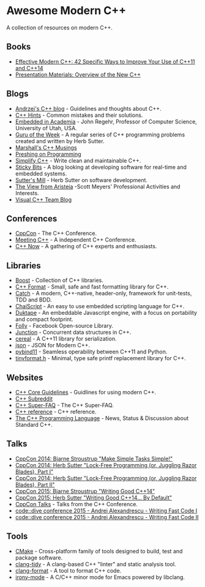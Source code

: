 # Awesome Modern C++

A collection of resources on modern C++.

## Books

* [Effective Modern C++: 42 Specific Ways to Improve Your Use of C++11 and C++14](http://www.amazon.com/dp/1491903996)
* [Presentation Materials: Overview of the New C++](http://www.artima.com/shop/overview_of_the_new_cpp)

## Blogs

* [Andrzej's C++ blog](https://akrzemi1.wordpress.com/) - Guidelines and thoughts about C++.
* [C++ Hints](http://cpphints.com/) - Common mistakes and their solutions.
* [Embedded in Academia](http://blog.regehr.org/) - John Regehr, Professor of Computer Science, University of Utah, USA.
* [Guru of the Week](http://www.gotw.ca/gotw/) - A regular series of C++ programming problems created and written by Herb Sutter.
* [Marshall's C++ Musings](https://cplusplusmusings.wordpress.com/)
* [Preshing on Programming](http://preshing.com/)
* [Simplify C++](http://arne-mertz.de/) - Write clean and maintainable C++.
* [Sticky Bits](https://blog.feabhas.com/) - A blog looking at developing software for real-time and embedded systems.
* [Sutter's Mill](http://herbsutter.com/) - Herb Sutter on software development.
* [The View from Aristeia](http://scottmeyers.blogspot.com/) -Scott Meyers' Professional Activities and Interests.
* [Visual C++ Team Blog](https://blogs.msdn.microsoft.com/vcblog/)

## Conferences

* [CppCon](http://cppcon.org/) - The C++ Conference.
* [Meeting C++](http://meetingcpp.com/) - A independent C++ Conference.
* [C++ Now](http://cppnow.org/) - A gathering of C++ experts and enthusiasts.

## Libraries

* [Boost](http://www.boost.org/) - Collection of C++ libraries.
* [C++ Format](https://github.com/cppformat/cppformat) - Small, safe and fast formatting library for C++.
* [Catch](https://github.com/philsquared/Catch) - A modern, C++-native, header-only, framework for unit-tests, TDD and BDD.
* [ChaiScript](http://chaiscript.com/) - An easy to use embedded scripting language for C++.
* [Duktape](http://duktape.org/) - An embeddable Javascript engine, with a focus on portability and compact footprint.
* [Folly](https://github.com/facebook/folly) - Facebook Open-source Library.
* [Junction](https://github.com/preshing/junction) - Concurrent data structures in C++.
* [cereal](https://github.com/USCiLab/cereal) - A C++11 library for serialization.
* [json](https://github.com/nlohmann/json) - JSON for Modern C++.
* [pybind11](https://github.com/pybind/pybind11) - Seamless operability between C++11 and Python.
* [tinyformat.h](https://github.com/c42f/tinyformat) - Minimal, type safe printf replacement library for C++.

## Websites

* [C++ Core Guidelines](https://github.com/isocpp/CppCoreGuidelines) - Guidlines for using modern C++.
* [C++ Subreddit](https://www.reddit.com/r/cpp)
* [C++ Super-FAQ](https://isocpp.org/faq) - The C++ Super-FAQ.
* [C++ reference](http://en.cppreference.com/w/) - C++ reference.
* [The C++ Programming Language](https://isocpp.org/) - News, Status & Discussion about Standard C++.

## Talks

* [CppCon 2014: Bjarne Stroustrup "Make Simple Tasks Simple!"](https://www.youtube.com/watch?v=nesCaocNjtQ)
* [CppCon 2014: Herb Sutter "Lock-Free Programming (or, Juggling Razor Blades), Part I"](https://www.youtube.com/watch?v=c1gO9aB9nbs)
* [CppCon 2014: Herb Sutter "Lock-Free Programming (or, Juggling Razor Blades), Part II"](https://www.youtube.com/watch?v=CmxkPChOcvw)
* [CppCon 2015: Bjarne Stroustrup "Writing Good C++14"](https://www.youtube.com/watch?v=1OEu9C51K2A)
* [CppCon 2015: Herb Sutter "Writing Good C++14... By Default"](https://www.youtube.com/watch?v=hEx5DNLWGgA)
* [CppCon Talks](https://www.youtube.com/user/CppCon/videos) - Talks from the C++ Conference.
* [code::dive conference 2015 - Andrei Alexandrescu - Writing Fast Code I](https://www.youtube.com/watch?v=vrfYLlR8X8k)
* [code::dive conference 2015 - Andrei Alexandrescu - Writing Fast Code II](https://www.youtube.com/watch?v=9tvbz8CSI8M)

## Tools

* [CMake](https://cmake.org/) - Cross-platform family of tools designed to build, test and package software.
* [clang-tidy](http://clang.llvm.org/extra/clang-tidy/) - A clang-based C++ "linter" and static analysis tool.
* [clang-format](http://clang.llvm.org/docs/ClangFormat.html) - A tool to format C++ code.
* [irony-mode](https://github.com/Sarcasm/irony-mode) -  A C/C++ minor mode for Emacs powered by libclang.
